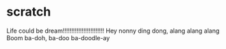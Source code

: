 # scratch
Life could be dream!!!!!!!!!!!!!!!!!!!!!!!!
Hey nonny ding dong, alang alang alang
Boom ba-doh, ba-doo ba-doodle-ay
